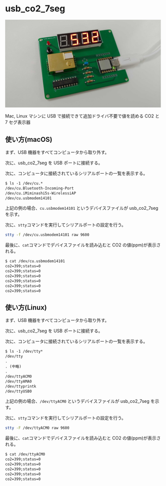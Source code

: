 # usb_co2_7seg

![usb_co2_7seg](usb_co2_7seg.jpg)

Mac, Linux マシンに USB で接続できて追加ドライバ不要で値を読める CO2 と 7 セグ表示器

## 使い方(macOS)

まず、USB 機器をすべてコンピュータから取り外す。

次に、usb_co2_7seg を USB ポートに接続する。

次に、コンピュータに接続されているシリアルポートの一覧を表示する。

```
$ ls -1 /dev/cu.*
/dev/cu.Bluetooth-Incoming-Port
/dev/cu.iMiminashi5s-WirelessiAP
/dev/cu.usbmodem14101
```

上記の例の場合、`cu.usbmodem14101` というデバイスファイルが usb_co2_7seg を示す。

次に、`stty`コマンドを実行してシリアルポートの設定を行う。

```sh
stty -f /dev/cu.usbmodem14101 raw 9600
```

最後に、`cat`コマンドでデバイスファイルを読み込むと CO2 の値(ppm)が表示される。

```
$ cat /dev/cu.usbmodem14101
co2=399;status=0
co2=399;status=0
co2=399;status=0
co2=399;status=0
co2=399;status=0
co2=399;status=0
```

## 使い方(Linux)

まず、USB 機器をすべてコンピュータから取り外す。

次に、usb_co2_7seg を USB ポートに接続する。

次に、コンピュータに接続されているシリアルポートの一覧を表示する。

```
$ ls -1 /dev/tty*
/dev/tty
.
. (中略)
.
/dev/ttyACM0
/dev/ttyAMA0
/dev/ttyprintk
/dev/ttyUSB0
```

上記の例の場合、`/dev/ttyACM0` というデバイスファイルが usb_co2_7seg を示す。

次に、`stty`コマンドを実行してシリアルポートの設定を行う。

```sh
stty -F /dev/ttyACM0 raw 9600
```

最後に、`cat`コマンドでデバイスファイルを読み込むと CO2 の値(ppm)が表示される。

```
$ cat /dev/ttyACM0
co2=399;status=0
co2=399;status=0
co2=399;status=0
co2=399;status=0
co2=399;status=0
```
